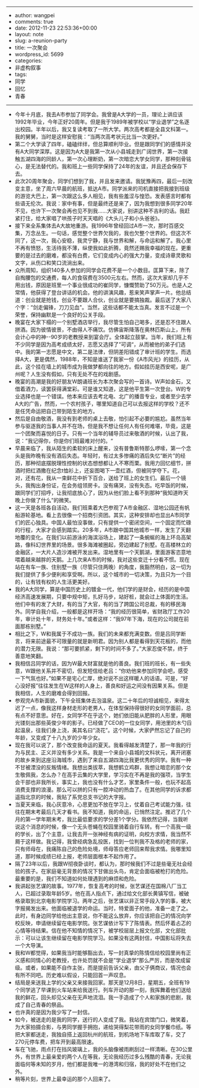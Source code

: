 - --
- author: wangpei
- comments: true
- date: 2012-11-23 22:53:36+00:00
- layout: note
- slug: a-reunion-party
- title: 一次聚会
- wordpress_id: 5699
- categories:
- 非虚构叙事
- tags:
- 同学
- 回忆
- 青春
- --
- 今年十月底，我去A市参加了同学会。我曾是A大学的一员，理论上讲应该1992年毕业，今年正好20周年。但是我于1989年被学校以“学业退学”之名逐出校园。半年以后，我又复读考取了一所大学。两次高考都是全县文科第一。我的舅舅，当时是这样安慰我：“当两次高考状元比当一次更好。”
- 第二个大学读了四年，磕磕绊绊，但总算顺利毕业。但是跟同学们的感情并没有A大同学深厚。这是因为A大是我第一次从小县城走到广阔世界，第一次接触五湖四海的同龄人，第一次心理断奶，第一次暗恋大学女同学，那种刻骨铭心，是无法替代的。我和班上一些同学保持了24年的友谊，并且还会保存下去。
- 此次20周年聚会，同学们想到了我，并且发来邀请。我犹豫再四，最后一刻改变主意，坐了周六早晨的航班，抵达A市。同学派来的司机直接把我接到班级的游览大巴上，第一次跟这么多人相见，我有些羞涩与惶恐。发表感言时都有些语无伦次。我说：家中有事，但是最终还是来了，因为我想到很多同学20年不见，也许下一次聚会再也见不到我……大家说，别讲这种不吉利的话。我赶紧打住，给大家唱了哄孩子时天天唱的《大头儿子和小头爸爸》。
- 接下来全系集体去A大故地重游。我1996年曾经回过A市一次，那时百感交集，万念丛生。一句话，感觉整个世界欠我的，我也欠整个世界的。但这次不同了，这一次，我心安稳，我灵宁静，我与世界和解，与命运和解了。我心里不再有愤怒，生活待我不薄，纵使我如此折腾，竟然还赐我幸福的现在。更重要的是过去的磨难，都没有白费，它们变成内心的强大力量，变成诗章灵歌和文字，从伤口和笑口流淌出来。
- 众所周知，组织140多人参加的同学会花费不是一个小数目。匡算下来，除了自掏腰包的交通费，每人的食宿费在3500元左右。然而，这次大家却几乎不用出钱，原因是班里一个事业很成功的崔同学，慷慨赞助了50万元。也是人之常情，他获得了登台讲话的机会。他的讲演风趣，惹来笑声掌声一片。他总结道：创业就是抢钱，创业不要跟人合伙，创业就是要搞独裁。最后送了大家八个字：“剑走偏锋，刀刀见血"。当然，这些话都不能太当真。发言不过是一个荣誉，保持幽默是一个良好的公关手段。
- 晚宴在大家下榻的一个别墅酒店举行，我尽管生怕自己喝多，还是忍不住跟人拼酒。因为彼情彼景，不由得人不痛饮。仿佛宙斯降落在奥林匹斯山上，所有会计心中的神--90岁的老教授来到宴会厅。全体起立鼓掌。当年，我们班上有不少同学是因为高考成绩太好，志愿又选择了”可调“，从而被他的弟子们选中。我的第一志愿是中文，第二是法律，但阴差阳错成了审计班的学生。而选择A大，更是偶然，1988年，不知是谁送了我家一份《A市风光》的挂历，从此，这个挂在墙上的城市成为我做梦都向往的地方。假如挂历是西安呢，是广州呢？人生没有假如，只有无处不在的戏剧感。
- 晚宴的高潮是我的好朋友W朗诵班长为本次聚会写的一首诗。W声如金石，又借着酒力，读罢获得满堂彩。可是谁又知道，这是他平生第一次登台。W的专业选择也是一个错误。他本来应该去考北电、北广的播音专业，或者至少去学A大的广告，然而，一个农村孩子，哪里知道自己可以去报这样的学校？还不是任凭命运把自己带到陌生的地方。
- 然后是自由敬酒，我没有到老师的桌上去敬，怕引起不必要的尴尬。虽然当年参与驱逐我的当事人并不在场，但是我不想让任何人有任何难堪，毕竟，这是一个团聚而喜悦的日子。只有一个当年的辅导员过来敬酒的时候，认出了我，说：”我记得你，你是你们班最难对付的。“
- 早晨来临了，我从陌生的柔软的床上醒来，没有普鲁斯特那么啰嗦，第一个念头是我昨晚有没有酒后失态。年轻时，有过太多惨痛的酒后失忆“断片”的经历，那种彻底摆脱理性控制的状态想想都让人不寒而栗。我用力回忆细节，拼酒时把红酒撒在纪念t恤衫上，还妄图喝下一壶红酒，但被同学夺下。花，对，还有花，我从一束鲜花中折下百合，送给了班上的女生们。最后一个镜头，我掏出身份证，在会务组领房卡。没有痛哭，没有失态。吃早饭的时候，跟同学们打招呼，让我彻底放心了，因为从他们脸上看不到那种“我知道昨天晚上你做了什么”的微笑。
- 这一天是各班各自活动，我们班乘着大巴参观了A市金融区、湿地公园还有帆船游轮基地。看上去很像一个招商引资团。其实，这种安排却也显出A市同学们的匠心独具。中国人最怕没事做，只有提供一个密闭空间，一个固定而忙碌的行程，大家才会感到踏实。20多年，A市跟中国其他城市一样，发生了天翻地覆的变化。在我们以前游泳的海滨浴场上，建起了一条蜿蜒的海上环岛高架路，像科幻世界里的场景。很多海滩被圈起，旁边建起了别墅。在高楼林立的金融区，一大片人造沙滩被开发出来。湿地里有一个天鹅湖，里面游客恣意地喂着越来越胖的天鹅。上几次来A市的时候，我对这些变迁十分看不惯。现在站在有车一族、住别墅一族（尽管只住两晚）的角度，我豁然明白，这一切为我们提供了多少便利和享受啊。所以，这个城市的一切决策，为且只为一个目的，让有钱有权的人生活更美好。
- 我的A大同学，算是中国历史上的镀金一代，他们学的是财会，经历的是中国经济高速发展期，只要中规中矩，扎好马步，站好桩，就会过上体面的生活。他们中有的发了大财，有的当了大官，有的当了跨国公司总裁，有的移民海外。同学自我介绍，一般都是这样开场：“我的经历很简单，省财政厅工作20年，审计处十年，财务处十年。”或者这样：“我97年下海，现在的公司就在前面那栋别墅。”
- 相比之下，W和我属于不成功一族。我们的未来都充满变数。但是吕同学断言，将来前途最不可限量的就是新明君。因为别人都是看得到天花板的，而他的潜力无限。我说：“那可要抓紧，剩下的时间不多了。”大家忍俊不禁，终于善意地笑翻。
- 我相信吕同学的话，因为W最大财富就是他的善良。我们班的班长，有一些失意，W跟他关系并不密切，但发短信给老吕：“你劝他来参加同学会吧，感受一下气氛也好。”如果不是宅心仁厚，绝对说不出这样暖人的话语。可是，“好心没好报”往往发生在W这样的人身上，善良和好运之间没有因果关系。但是我相信，人生的磨难会得到回报。
- 参观完A市新面貌，下午全班集体去泡温泉。这二十年后的坦诚相见，来得太迟了一点，像我这样身材走形的老男人，在体型保持得很好的女同学面前，总有点不好意思。好在，女同学不在乎这个，她们依旧能从肥胖的人形里，用眼光镂刻出那些英俊少年的影子。已经做了CEO的一位女同学，用池里的木勺舀起温泉，往我们身上浇，美其名曰“浇花”。这个时候，大家俨然忘记了自己的年龄，又变成了十八九岁的少年少女。
- 现在我可以说了，那个改变我命运的夏天。我看得越发清楚了，那一年我的行为与民主、正义并没有多少关系。我是一个来自小县城的文科状元，离开闭塞的故乡来到这座沿海城市，遇到了来自五湖四海比我更优秀的同学。我有一种不甘被湮没的反叛情绪。我想出类拔萃，我想鹤立鸡群，我想让暗恋的那个女生敬佩我，怎么办？在高手云集的大学里，学习实在不再是我的强项，当学生会干部也非我所长，事实上，我也没有什么才艺，家里条件一般，也玩不起高消费支撑的浪漫。那么可以拼的只有一腔冲动的热血了。在其他同学的诉求都遥指北京的时候，我贴了系党总支书记的大字报。
- 当夏天来临，我心灰意冷，心思更加不放在学习上，仗着自己考试能力强，往往在期末考最后几天才看书。我不知道，我的命运，已悄然注定。推迟了几个月的第一学年期末考，我比最低要求的学分差1个学分。我依然记得，当我听说这个消息的时候，像一个无头苍蝇在校园里骑着自行车转。有一个高我一级的学长，出了个主意，让我去开一张神经有病的证明，向校方求情，我当然不屑于这样做。我记得，我曾经病急乱投医，找到一位判我不及格的老师的家，只有师母在，我痛陈自己的危险处境，师母答应老师回来帮我求情。我哪里知道，那时候成绩已经上报，老师层面根本不起作用了。
- 隔了23年以后，我跟W彻夜卧谈时，都认为，那时候我们不过是些毫无社会经验的孩子。在家庭毫无背景的情况下甘做出头鸟，肯定会面临被枪打的危险。最重要的是，我们不知道如何处理遇到的麻烦和危险。
- 我讲起张艺谋的故事。1977年，恢复高考的时候，张艺谋还在国棉八厂当工人，已超过录取年龄5岁。他在高人指点下，通过给文化部长黄镇写信，被破格录取到北京电影学院学习。两年之后，张艺谋以非正常手段入学的事，被大字报揭发出来。他面临被退学的命运。当时，特爱面子的他，准备一走了之。此时，有身边同学给他出主意说，你不能这么放弃，你应该把自己的情况向学校反映，申请继续留在电影学院。张艺谋依计写下了陈情表。然后怀着忐忑的心情等待结果。信在他不知情的情况下，被学校层层上报文化部，文化部批示：可以让该生继续留在电影学院学习。如果没有这两封信，中国影坛将失去一个大导演。
- 我和W都觉得，如果我当时能够豁出去，写一封真挚的陈情信给校园里尚有正义感和同情心的老教授，也许处罚就不会是”学业退学“那么严厉，而是改成留级。或者，如果能不自作主张，而是提前告诉父亲，由父子俩商议，情况也会有所不同吧。历史难以假设，只能回首一声叹息。
- 结局是来送我上学的父亲又来接我回家。那天是12月8日，星期五，全班有19个同学逃了早课到火车站来给我送行。列车开动的那一刻，我挥舞着他们送给我的鲜花，回头却见父亲在无声地流泪。我一手造成了个人和家族的悲剧，我成了自己青春的祭品。
- 也许真的是因为我少写了一封信。
- 如今，被送走的是我的同学，送行的人变成了我。我站在宾馆门口，微笑着，为大家拍摄合影，与男同学握手拥抱，递给哭得梨花带雨的女同学餐巾纸。等把大家都送走，我独自搭上返回杭州的航班，到机场地下车库取了车，交了270元停车费，把车开到最高限速。
- 车在飞驰，雨点打在挡风玻璃上，我的头脑像被雨刷刮过一样清晰。在30公里外，有世界上最亲爱的两个人在等我，无论我经历过多么残酷的青春，无论我面临何等未知的岁月，他们都是我唯一的港湾和归宿，我的好处不在他们之外。
- 稍等片刻，世界上最幸运的那个人回来了。
